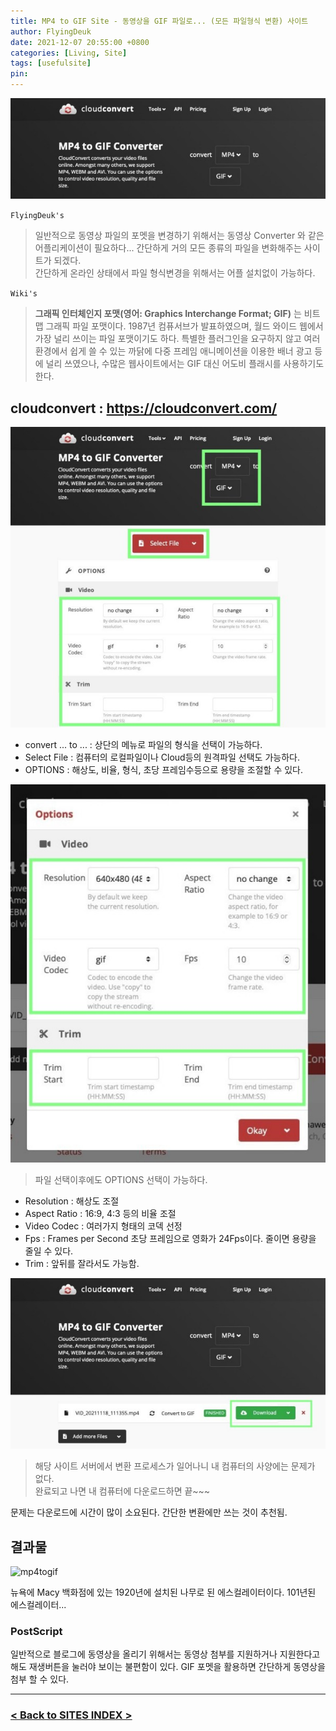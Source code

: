 ```yaml
---
title: MP4 to GIF Site - 동영상을 GIF 파일로... (모든 파일형식 변환) 사이트
author: FlyingDeuk
date: 2021-12-07 20:55:00 +0800
categories: [Living, Site]
tags: [usefulsite]
pin:
---
```


![mp4togif](/img/living/site/mp4togif1.jpg)

`FlyingDeuk's`
> 일반적으로 동영상 파일의 포멧을 변경하기 위해서는 동영상 Converter 와 같은 어플리케이션이 필요하다... 간단하게 거의 모든 종류의 파일을 변화해주는 사이트가 되겠다. <br>
간단하게 온라인 상태에서 파일 형식변경을 위해서는 어플 설치없이 가능하다.

`Wiki's`
> **그래픽 인터체인지 포맷(영어: Graphics Interchange Format; GIF)** 는 비트맵 그래픽 파일 포맷이다. 1987년 컴퓨서브가 발표하였으며, 월드 와이드 웹에서 가장 널리 쓰이는 파일 포맷이기도 하다. 특별한 플러그인을 요구하지 않고 여러 환경에서 쉽게 쓸 수 있는 까닭에 다중 프레임 애니메이션을 이용한 배너 광고 등에 널리 쓰였으나, 수많은 웹사이트에서는 GIF 대신 어도비 플래시를 사용하기도 한다.

## cloudconvert : <https://cloudconvert.com/>

![mp4togif](/img/living/site/mp4togif4.jpg)

- convert ... to ... : 상단의 메뉴로 파일의 형식을 선택이 가능하다.
- Select File : 컴퓨터의 로컬파일이나 Cloud등의 원격파일 선택도 가능하다.
- OPTIONS : 해상도, 비율, 형식, 초당 프레임수등으로 용량을 조절할 수 있다.

![mp4togif](/img/living/site/mp4togif2.jpg)
> 파일 선택이후에도 OPTIONS 선택이 가능하다.

- Resolution : 해상도 조절
- Aspect Ratio : 16:9, 4:3 등의 비율 조절
- Video Codec : 여러가지 형태의 코덱 선정
- Fps : Frames per Second 초당 프레임으로 영화가 24Fps이다. 줄이면 용량을 줄일 수 있다.
- Trim : 앞뒤를 잘라서도 가능함.

![mp4togif](/img/living/site/mp4togif3.jpg)
> 해당 사이트 서버에서 변환 프로세스가 일어나니 내 컴퓨터의 사양에는 문제가 없다. <br>
완료되고 나면 내 컴퓨터에 다운로드하면 끝~~~

문제는 다운로드에 시간이 많이 소요된다. 간단한 변환에만 쓰는 것이 추천됨.

## 결과물

![mp4togif](/img/living/site/mp4togif5.gif)

뉴욕에 Macy 백화점에 있는 1920년에 설치된 나무로 된 에스컬레이터이다. 101년된 에스컬레이터...

### PostScript
일반적으로 블로그에 동영상을 올리기 위해서는 동영상 첨부를 지원하거나 지원한다고 해도 재생버튼을 눌러야 보이는 불편함이 있다. GIF 포멧을 활용하면 간단하게 동영상을 첨부 할 수 있다.

-------------

### [< Back to SITES INDEX >](/categories/site/)
